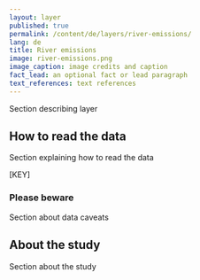 ```yaml
---
layout: layer
published: true
permalink: /content/de/layers/river-emissions/
lang: de
title: River emissions
image: river-emissions.png
image_caption: image credits and caption
fact_lead: an optional fact or lead paragraph
text_references: text references
---
```


Section describing layer

## How to read the data

Section explaining how to read the data

[KEY]

### Please beware

Section about data caveats

## About the study

Section about the study
